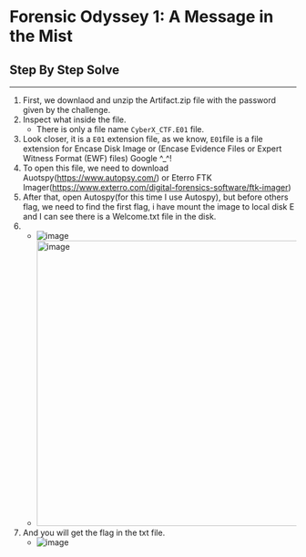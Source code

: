 # Forensic Odyssey 1: A Message in the Mist
## Step By Step Solve
---
1. First, we downlaod and unzip the Artifact.zip file with the password given by the challenge.
2. Inspect what inside the file.
   - There is only a file name ```CyberX_CTF.E01``` file.
3. Look closer, it is a ```E01``` extension file, as we know, ```E01```file is a file extension for Encase Disk Image or (Encase Evidence Files or Expert Witness Format (EWF) files) Google ^_^!
4. To open this file, we need to download Auotspy(https://www.autopsy.com/) or Eterro FTK Imager(https://www.exterro.com/digital-forensics-software/ftk-imager)
5. After that, open Autospy(for this time I use Autospy), but before others flag, we need to find the first flag, i have mount the image to local disk E and I can see there is a Welcome.txt file in the disk.
6. - ![image](https://github.com/user-attachments/assets/593e4d72-ceeb-4e7d-a35a-60bfbf0c7c5f)
   - <img width="501" alt="image" src="https://github.com/user-attachments/assets/c16df287-4631-46d4-acc6-b511698abf16" />
7. And you will get the flag in the txt file.
   - ![image](https://github.com/user-attachments/assets/44e82b55-2148-4f53-beec-277bd3f09b4a)

